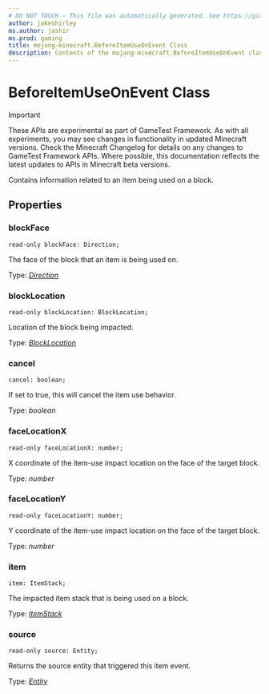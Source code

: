```yaml
---
# DO NOT TOUCH — This file was automatically generated. See https://github.com/Mojang/MinecraftScriptingApiDocsGenerator to modify descriptions, examples, etc.
author: jakeshirley
ms.author: jashir
ms.prod: gaming
title: mojang-minecraft.BeforeItemUseOnEvent Class
description: Contents of the mojang-minecraft.BeforeItemUseOnEvent class.
---
```

# BeforeItemUseOnEvent Class
>[!IMPORTANT]
>These APIs are experimental as part of GameTest Framework. As with all experiments, you may see changes in functionality in updated Minecraft versions. Check the Minecraft Changelog for details on any changes to GameTest Framework APIs. Where possible, this documentation reflects the latest updates to APIs in Minecraft beta versions.

Contains information related to an item being used on a block.

## Properties
### **blockFace**
`read-only blockFace: Direction;`

The face of the block that an item is being used on.

Type: [*Direction*](Direction.md)


### **blockLocation**
`read-only blockLocation: BlockLocation;`

Location of the block being impacted.

Type: [*BlockLocation*](BlockLocation.md)


### **cancel**
`cancel: boolean;`

If set to true, this will cancel the item use behavior.

Type: *boolean*


### **faceLocationX**
`read-only faceLocationX: number;`

X coordinate of the item-use impact location on the face of the target block.

Type: *number*


### **faceLocationY**
`read-only faceLocationY: number;`

Y coordinate of the item-use impact location on the face of the target block.

Type: *number*


### **item**
`item: ItemStack;`

The impacted item stack that is being used on a block.

Type: [*ItemStack*](ItemStack.md)


### **source**
`read-only source: Entity;`

Returns the source entity that triggered this item event.

Type: [*Entity*](Entity.md)


